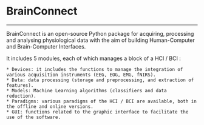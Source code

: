 
# BrainConnect
---
BrainConnect is an open-source Python package for acquiring, processing and analysing physiological data with the aim of building Human-Computer and Brain-Computer Interfaces. 

It includes 5 modules, each of which manages a block of a HCI / BCI :

    * Devices: it includes the functions to manage the integration of various acquisition instruments (EEG, EOG, EMG, fNIRS).
    * Data: data processing (storage and preprocessing, and extraction of features).
    * Models: Machine Learning algorithms (classifiers and data reduction).
    * Paradigms: various paradigms of the HCI / BCI are available, both in the offline and online versions.
    * GUI: functions related to the graphic interface to facilitate the use of the software.
    
